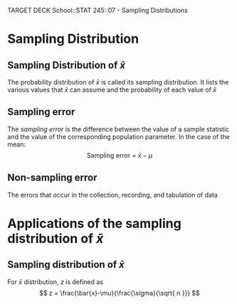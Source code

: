 TARGET DECK
School::STAT 245::07 - Sampling Distributions

# Sampling Distribution

## Sampling Distribution of $\bar{x}$
The probability distribution of $\bar{x}$ is called its sampling distribution. It lists the various values that $\bar{x}$ can assume and the probability of each value of $\bar{x}$

## Sampling error
The *sampling error* is the difference between the value of a sample statistic and the value of the corresponding population parameter. In the case of the mean:
$$
\text{Sampling error = }\bar{x}-\mu
$$


## Non-sampling error
The errors that occur in the collection, recording, and tabulation of data

# Applications of the sampling distribution of $\bar{x}$

## Sampling distribution of $\bar{x}$
For $\bar{x}$ distribution, $z$ is defined as
$$
z = \frac{\bar{x}-\mu}{\frac{\sigma}{\sqrt{ n }}}
$$

